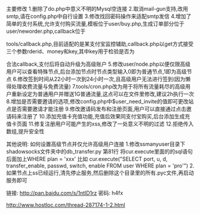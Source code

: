 主要修改
1.删除了do.php中意义不明的Mysql空连接
2.取消mail-gun支持,改用smtp,请在config.php中自行设置
3.修改找回密码操作来适配smtp发信
4.增加了简单的支付系统,允许支付购买流量,模板位于user/buy.php,生成订单部分位于user/neworder.php,callback位于

tools/callback.php,目前适配的是某支付宝监控辅助,callback.php以get方式接受三个参数rderid、money和key,其中key用于检验是否为

合法callback,支付后将自动升级为高级账户
5.修改user/node.php以便仅限高级用户可以查看特殊节点,后台添加节点时节点类型输入0即为普通节点,1即为高级节点
6.修改签到时间从22小时一次到24小时一次,且高级用户无法进行签到(因为懒得处理收费流量与免费流量)
7.tools/cron.php改为用于将所有流量耗尽的高级用户重新设定为普通用户并赠送1G普通流量,这点可以在文件里修改,建议2h执行一次
8.增加是否需要邀请的选项,修改config.php中$user_need_invite的值即可更改站点是否需要邀请才能注册
9.修改邀请码发布和注册页面,用户可以直接通过点击邀请码来注册了
10.添加充值卡充值功能,充值后效果同支付宝购买,后台添加生成充值卡页面
11.修复注册用户可能产生的xss,修改了一处意义不明的过滤
12.拒绝传入数组,提升安全性

其他说明:
如何设置高级节点并仅允许高级用户连接
1.修改ssmanyuser目录下shadowsocks文件夹中的db_transfer.py 第81行
将cur.execute里面的的sql语句后面加上WHERE plan = 'xxx'
比如
cur.execute("SELECT port, u, d, transfer_enable, passwd, switch, enable FROM user WHERE plan = 'pro'")
2.如果节点上ss已经运行,清先停止服务,然后删除这个目录里的所有.pyc文件,再启动服务即可

链接: http://pan.baidu.com/s/1ntlD1rz 密码: h4fx



http://www.hostloc.com/thread-287174-1-2.html


